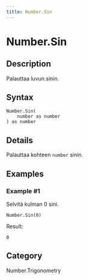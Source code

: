 ```yaml
---
title: Number.Sin
---
```


# Number.Sin


## Description

Palauttaa luvun sinin.


## Syntax

```powerquery
Number.Sin(
    number as number
) as number
```


## Details

Palauttaa kohteen <code>number</code> sinin.


## Examples

### Example #1 
Selvitä kulman 0 sini.
```powerquery
Number.Sin(0)
```

Result: 
```powerquery
0
```




## Category
Number.Trigonometry

